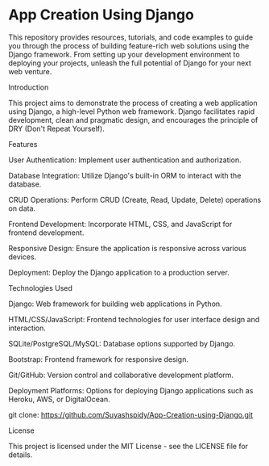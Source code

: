 # App Creation Using Django

This repository provides resources, tutorials, and code examples to guide you through the process of building feature-rich web solutions using the Django framework. From setting up your development environment to deploying your projects, unleash the full potential of Django for your next web venture.

Introduction

This project aims to demonstrate the process of creating a web application using Django, a high-level Python web framework. Django facilitates rapid development, clean and pragmatic design, and encourages the principle of DRY (Don't Repeat Yourself).

Features

User Authentication: Implement user authentication and authorization.

Database Integration: Utilize Django's built-in ORM to interact with the database.

CRUD Operations: Perform CRUD (Create, Read, Update, Delete) operations on data.

Frontend Development: Incorporate HTML, CSS, and JavaScript for frontend development.

Responsive Design: Ensure the application is responsive across various devices.

Deployment: Deploy the Django application to a production server.

Technologies Used

Django: Web framework for building web applications in Python.

HTML/CSS/JavaScript: Frontend technologies for user interface design and interaction.

SQLite/PostgreSQL/MySQL: Database options supported by Django.

Bootstrap: Frontend framework for responsive design.

Git/GitHub: Version control and collaborative development platform.

Deployment Platforms: Options for deploying Django applications such as Heroku, AWS, or DigitalOcean.

git clone: https://github.com/Suyashspidy/App-Creation-using-Django.git

License

This project is licensed under the MIT License - see the LICENSE file for details.
